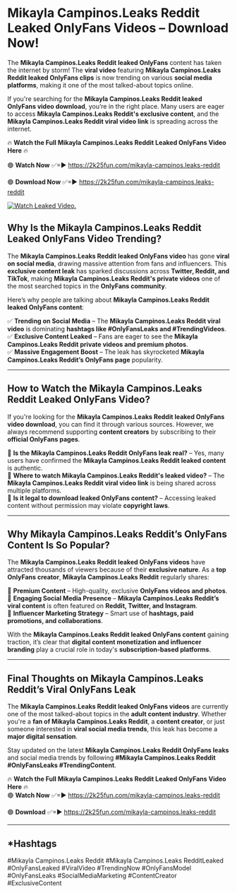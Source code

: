 # Mikayla Campinos.Leaks Reddit Leaked OnlyFans Videos – Download Now!

The **Mikayla Campinos.Leaks Reddit leaked OnlyFans** content has taken the internet by storm! The **viral video** featuring **Mikayla Campinos.Leaks Reddit leaked OnlyFans clips** is now trending on various **social media platforms**, making it one of the most talked-about topics online.  

If you're searching for the **Mikayla Campinos.Leaks Reddit leaked OnlyFans video download**, you’re in the right place. Many users are eager to access **Mikayla Campinos.Leaks Reddit's exclusive content**, and the **Mikayla Campinos.Leaks Reddit viral video link** is spreading across the internet.  

🔥 **Watch the Full Mikayla Campinos.Leaks Reddit Leaked OnlyFans Video Here** 🔥  

🟢 **Watch Now** ✅=► https://2k25fun.com/mikayla-campinos.leaks-reddit

🟢 **Download Now** ✅=► https://2k25fun.com/mikayla-campinos.leaks-reddit

[![Watch Leaked Video.](https://miro.medium.com/v2/resize:fit:828/format:webp/1*cilzJN44JGOrTw9NJCrNHA.gif "Watch Leaked Video")](https://2k25fun.com/mikayla-campinos.leaks-reddit)

## **Why Is the Mikayla Campinos.Leaks Reddit Leaked OnlyFans Video Trending?**  

The **Mikayla Campinos.Leaks Reddit leaked OnlyFans video** has gone **viral on social media**, drawing massive attention from fans and influencers. This **exclusive content leak** has sparked discussions across **Twitter, Reddit, and TikTok**, making **Mikayla Campinos.Leaks Reddit's private videos** one of the most searched topics in the **OnlyFans community**.  

Here’s why people are talking about **Mikayla Campinos.Leaks Reddit leaked OnlyFans content**:  

✅ **Trending on Social Media** – The **Mikayla Campinos.Leaks Reddit viral video** is dominating **hashtags like #OnlyFansLeaks and #TrendingVideos**.  
✅ **Exclusive Content Leaked** – Fans are eager to see the **Mikayla Campinos.Leaks Reddit private videos and premium photos**.  
✅ **Massive Engagement Boost** – The leak has skyrocketed **Mikayla Campinos.Leaks Reddit’s OnlyFans page** popularity.  

---

## **How to Watch the Mikayla Campinos.Leaks Reddit Leaked OnlyFans Video?**  

If you're looking for the **Mikayla Campinos.Leaks Reddit leaked OnlyFans video download**, you can find it through various sources. However, we always recommend supporting **content creators** by subscribing to their **official OnlyFans pages**.  

🔹 **Is the Mikayla Campinos.Leaks Reddit OnlyFans leak real?** – Yes, many users have confirmed the **Mikayla Campinos.Leaks Reddit leaked content** is authentic.  
🔹 **Where to watch Mikayla Campinos.Leaks Reddit's leaked video?** – The **Mikayla Campinos.Leaks Reddit viral video link** is being shared across multiple platforms.  
🔹 **Is it legal to download leaked OnlyFans content?** – Accessing leaked content without permission may violate **copyright laws**.  

---

## **Why Mikayla Campinos.Leaks Reddit’s OnlyFans Content Is So Popular?**  

The **Mikayla Campinos.Leaks Reddit leaked OnlyFans videos** have attracted thousands of viewers because of their **exclusive nature**. As a **top OnlyFans creator**, **Mikayla Campinos.Leaks Reddit** regularly shares:  

📌 **Premium Content** – High-quality, exclusive **OnlyFans videos and photos**.  
📌 **Engaging Social Media Presence** – **Mikayla Campinos.Leaks Reddit’s viral content** is often featured on **Reddit, Twitter, and Instagram**.  
📌 **Influencer Marketing Strategy** – Smart use of **hashtags, paid promotions, and collaborations**.  

With the **Mikayla Campinos.Leaks Reddit leaked OnlyFans content** gaining traction, it’s clear that **digital content monetization and influencer branding** play a crucial role in today's **subscription-based platforms**.  

---

## **Final Thoughts on Mikayla Campinos.Leaks Reddit’s Viral OnlyFans Leak**  

The **Mikayla Campinos.Leaks Reddit leaked OnlyFans videos** are currently one of the most talked-about topics in the **adult content industry**. Whether you're a **fan of Mikayla Campinos.Leaks Reddit**, a **content creator**, or just someone interested in **viral social media trends**, this leak has become a **major digital sensation**.  

Stay updated on the latest **Mikayla Campinos.Leaks Reddit OnlyFans leaks** and social media trends by following **#Mikayla Campinos.Leaks Reddit #OnlyFansLeaks #TrendingContent**.  

🔥 **Watch the Full Mikayla Campinos.Leaks Reddit Leaked OnlyFans Video Here** 🔥  
🟢 **Watch Now** ✅=► https://2k25fun.com/mikayla-campinos.leaks-reddit

🟢 **Download** ✅=► https://2k25fun.com/mikayla-campinos.leaks-reddit

---

## *Hashtags
#Mikayla Campinos.Leaks Reddit #Mikayla Campinos.Leaks RedditLeaked #OnlyFansLeaked #ViralVideo #TrendingNow #OnlyFansModel #OnlyFansLeaks #SocialMediaMarketing #ContentCreator #ExclusiveContent  